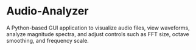 # Audio-Analyzer
A Python-based GUI application to visualize audio files, view waveforms, analyze magnitude spectra, and adjust controls such as FFT size, octave smoothing, and frequency scale.
